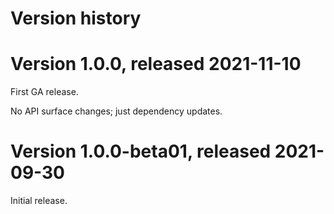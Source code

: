 # Version history

# Version 1.0.0, released 2021-11-10

First GA release.

No API surface changes; just dependency updates.

# Version 1.0.0-beta01, released 2021-09-30

Initial release.
